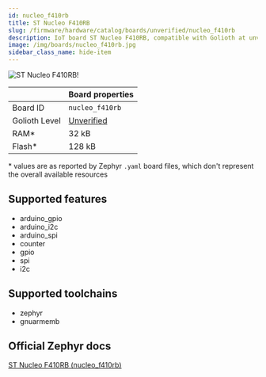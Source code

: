 ```yaml
---
id: nucleo_f410rb
title: ST Nucleo F410RB
slug: /firmware/hardware/catalog/boards/unverified/nucleo_f410rb
description: IoT board ST Nucleo F410RB, compatible with Golioth at unverified level.
image: /img/boards/nucleo_f410rb.jpg
sidebar_class_name: hide-item
---
```


[//]: # (This is an auto-generated file, do not edit! Changes to it will be lost upon re-generation)

![ST Nucleo F410RB!](/img/boards/nucleo_f410rb.jpg "ST Nucleo F410RB")

|                | Board properties     |
| -------------  | -------------------- |
| Board ID       | `nucleo_f410rb` |
| Golioth Level  | [Unverified](/firmware/hardware#unverified-boards) |
| RAM*           | 32 kB |
| Flash*         | 128 kB |

\* values are as reported by Zephyr `.yaml` board files, which don't represent the overall available resources



## Supported features

* arduino_gpio
* arduino_i2c
* arduino_spi
* counter
* gpio
* spi
* i2c

## Supported toolchains

* zephyr
* gnuarmemb

## Official Zephyr docs

[ST Nucleo F410RB (nucleo_f410rb)](https://docs.zephyrproject.org/latest/boards/st/nucleo_f410rb/doc/index.html)
